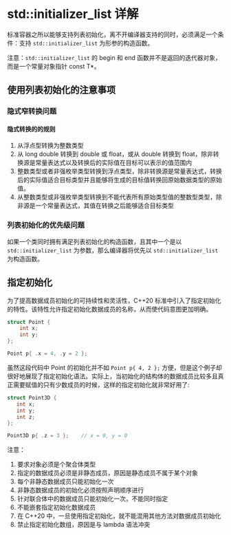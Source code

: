 # std::initializer_list 详解

标准容器之所以能够支持列表初始化，离不开编译器支持的同时，必须满足一个条件：支持 `std::initializer_list` 为形参的构造函数。

注意：`std::initializer_list` 的 begin 和 end 函数并不是返回的迭代器对象，而是一个常量对象指针 const T*。

## 使用列表初始化的注意事项

### 隐式窄转换问题

#### 隐式转换的的规则

1. 从浮点型转换为整数类型
2. 从 long double 转换到 double 或 float，或从 double 转换到 float，除非转换源是常量表达式以及转换后的实际值在目标可以表示的值范围内
3. 整数类型或者非强枚举类型转换到浮点类型，除非转换源是常量表达式，转换后的实际值适合目标类型并且能够将生成的目标值转换回原始数据类型的原始值。
4. 从整数类型或非强枚举类型转换到不能代表所有原始类型值的整数型类型，除非源是一个常量表达式，其值在转换之后能够适合目标类型

### 列表初始化的优先级问题

如果一个类同时拥有满足列表初始化的构造函数，且其中一个是以 `std::initializer_list` 为参数，那么编译器将优先以 `std::initializer_list` 为构造函数。

## 指定初始化

为了提高数据成员初始化的可持续性和灵活性，C++20 标准中引入了指定初始化的特性。该特性允许指定初始化数据成员的名称，从而使代码意图更加明确。

```c++
struct Point {
    int x;
    int y;
};

Point p{ .x = 4, .y = 2 };
```

虽然这段代码中 Point 的初始化并不如 `Point p{ 4, 2 };` 方便，但是这个例子却很好地展现了指定初始化语法。实际上，当初始化的结构体的数据成员比较多且真正需要赋值的只有少数成员的时候，这样的指定初始化就非常好用了:

```c++
struct Point3D {
   int x;
   int y;
   int z;
};

Point3D p{ .z = 3 };	// x = 0, y = 0
```

注意：

1. 要求对象必须是个聚合体类型
2. 指定的数据成员必须是非静态成员，原因是静态成员不属于某个对象
3. 每个非静态数据成员只能初始化一次
4. 非静态数据成员的初始化必须按照声明顺序进行
5. 针对联合体中的数据成员只能初始化一次，不能同时指定
6. 不能嵌套指定初始化数据成员
7. 在 C++20 中，一旦使用指定初始化，就不能混用其他方法对数据成员初始化
8. 禁止指定初始化数组，原因是与 lambda 语法冲突
